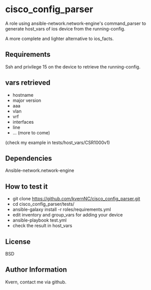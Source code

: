 cisco_config_parser
=========

A role using ansible-network.network-engine's command_parser to generate host_vars of ios device from the running-config.

A more complete and lighter alternative to ios_facts.

Requirements
------------
Ssh and privilege 15 on the device to  retrieve the running-config.

vars retrieved
--------------

- hostname
- major version
- aaa
- vlan
- vrf
- interfaces
- line
- ... (more to come)

(check my example in tests/host_vars/CSR1000v1)

Dependencies
------------

Ansible-network.network-engine

How to test it
----------------

- git clone https://github.com/kvernNC/cisco_config_parser.git
- cd cisco_config_parser/tests/
- ansible-galaxy install -r roles/requirements.yml
- edit inventory and group_vars for adding your device
- ansible-playbook test.yml
- check the result in host_vars

License
-------

BSD

Author Information
------------------

Kvern, contact me via github.
